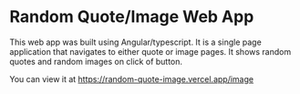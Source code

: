# Random Quote/Image Web App

This web app was built using Angular/typescript.
It is a single page application that navigates to either quote or image pages.
It shows random quotes and random images on click of button.

You can view it at https://random-quote-image.vercel.app/image
